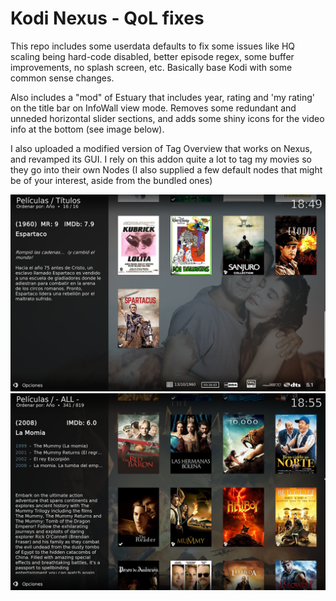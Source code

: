 # Kodi Nexus - QoL fixes

This repo includes some userdata defaults to fix some issues like HQ scaling being hard-code disabled, better episode regex, some buffer improvements, no splash screen, etc. Basically base Kodi with some common sense changes.

Also includes a "mod" of Estuary that includes year, rating and 'my rating' on the title bar on InfoWall view mode. Removes some redundant and unneded horizontal slider sections, and adds some shiny icons for the video info at the bottom (see image below).

I also uploaded a modified version of Tag Overview that works on Nexus, and revamped its GUI. I rely on this addon quite a lot to tag my movies so they go into their own Nodes (I also supplied a few default nodes that might be of your interest, aside from the bundled ones)

![](https://github.com/Dogway/Kodi/blob/main/images/A_icons.png)
![](https://github.com/Dogway/Kodi/blob/main/images/B_collections.png)